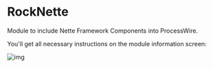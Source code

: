 # RockNette

Module to include Nette Framework Components into ProcessWire.

You'll get all necessary instructions on the module information screen:

![img](https://i.imgur.com/Q1bJWtD.png)
